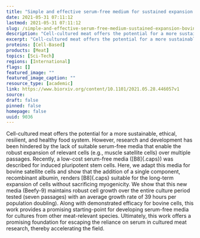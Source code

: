 ```yaml
---
title: "Simple and effective serum-free medium for sustained expansion of bovine satellite cells for cell cultured meat"
date: 2021-05-31 07:11:12
lastmod: 2021-05-31 07:11:12
slug: /simple-and-effective-serum-free-medium-sustained-expansion-bovine-satellite-cells-cell
description: "Cell-cultured meat offers the potential for a more sustainable, ethical, resilient, and healthy food system. However, research and development has been hindered by the lack of suitable serum-free media that enable the robust expansion of relevant cells (e.g., muscle satellite cells) over multiple passages. Recently, a low-cost serum-free media (B8) was described for induced pluripotent stem cells."
excerpt: "Cell-cultured meat offers the potential for a more sustainable, ethical, resilient, and healthy food system. However, research and development has been hindered by the lack of suitable serum-free media that enable the robust expansion of relevant cells (e.g., muscle satellite cells) over multiple passages. Recently, a low-cost serum-free media (B8) was described for induced pluripotent stem cells."
proteins: [Cell-Based]
products: [Meat]
topics: [Sci-Tech]
regions: [International]
flags: []
featured_image: ""
featured_image_caption: ""
resource_type: [academic]
link: https://www.biorxiv.org/content/10.1101/2021.05.28.446057v1
source: 
draft: false
pinned: false
homepage: false
uuid: 9036
---
```

Cell-cultured meat offers the potential for a more sustainable, ethical,
resilient, and healthy food system. However, research and development
has been hindered by the lack of suitable serum-free media that enable
the robust expansion of relevant cells (e.g., muscle satellite cells)
over multiple passages. Recently, a low-cost serum-free media
([B8]{.caps}) was described for induced pluripotent stem cells. Here, we
adapt this media for bovine satellite cells and show that the addition
of a single component, recombinant albumin, renders [B8]{.caps} suitable
for the long-term expansion of cells without sacrificing myogenicity. We
show that this new media (Beefy-9) maintains robust cell growth over the
entire culture period tested (seven passages) with an average growth
rate of 39 hours per population doubling). Along with demonstrated
efficacy for bovine cells, this work provides a promising starting-point
for developing serum-free media for cultures from other meat-relevant
species. Ultimately, this work offers a promising foundation for
escaping the reliance on serum in cultured meat research, thereby
accelerating the field.
